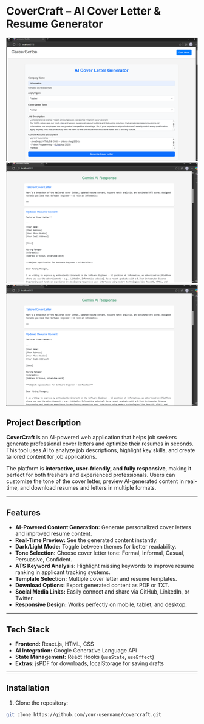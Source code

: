 # CoverCraft – AI Cover Letter & Resume Generator

![Project Screenshot](img-1.png)
![Project Screenshot](img-2.png)
![Project Screenshot](img-2.png)

## Project Description
**CoverCraft** is an AI-powered web application that helps job seekers generate professional cover letters and optimize their resumes in seconds. This tool uses AI to analyze job descriptions, highlight key skills, and create tailored content for job applications.

The platform is **interactive, user-friendly, and fully responsive**, making it perfect for both freshers and experienced professionals. Users can customize the tone of the cover letter, preview AI-generated content in real-time, and download resumes and letters in multiple formats.

---

## Features
- **AI-Powered Content Generation:** Generate personalized cover letters and improved resume content.  
- **Real-Time Preview:** See the generated content instantly.  
- **Dark/Light Mode:** Toggle between themes for better readability.  
- **Tone Selection:** Choose cover letter tone: Formal, Informal, Casual, Persuasive, Confident.  
- **ATS Keyword Analysis:** Highlight missing keywords to improve resume ranking in applicant tracking systems.  
- **Template Selection:** Multiple cover letter and resume templates.  
- **Download Options:** Export generated content as PDF or TXT.  
- **Social Media Links:** Easily connect and share via GitHub, LinkedIn, or Twitter.  
- **Responsive Design:** Works perfectly on mobile, tablet, and desktop.  

---

## Tech Stack
- **Frontend:** React.js, HTML, CSS  
- **AI Integration:** Google Generative Language API  
- **State Management:** React Hooks (`useState`, `useEffect`)  
- **Extras:** jsPDF for downloads, localStorage for saving drafts  

---

## Installation
1. Clone the repository:  
```bash
git clone https://github.com/your-username/covercraft.git
